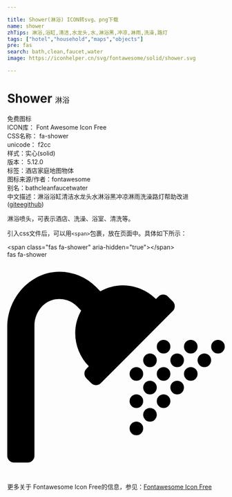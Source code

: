 ```yaml
---

title: Shower(淋浴) ICON转svg、png下载
name: shower
zhTips: 淋浴,浴缸,清洁,水龙头,水,淋浴黑,冲凉,淋雨,洗澡,路灯
tags: ["hotel","household","maps","objects"]
pre: fas
search: bath,clean,faucet,water
image: https://iconhelper.cn/svg/fontawesome/solid/shower.svg

---
```


# Shower  <small style="font-size: 60%;font-weight: 100">淋浴</small>


<div class="detail-page">
<p>
<span><span class="badge-success badge">免费图标</span> </span>
<br/>
<span>
ICON库：
<span class="badge-secondary badge">Font Awesome Icon Free</span> 
</span>
<br/>
<span>
CSS名称：
<span class="badge-secondary badge">fa-shower</span> 
</span>
<br/>
<span>
unicode：
<span class="badge-secondary badge">f2cc</span> 
<copy-btn content='f2cc' btn-title=""></copy-btn>
<copy-btn :content='String.fromCodePoint(parseInt("f2cc", 16))' btn-title="复制U"></copy-btn>
</span><br/><span>样式：<span class="badge-light badge">实心(solid)</span></span>
<br/>
<span>
版本：
<span class="badge-secondary badge">5.12.0</span> 
</span><br/><span>标签：<span class="badge-light badge"><router-link to="/tags/hotel.html">酒店</router-link></span><span class="badge-light badge"><router-link to="/tags/household.html">家庭</router-link></span><span class="badge-light badge"><router-link to="/tags/maps.html">地图</router-link></span><span class="badge-light badge"><router-link to="/tags/objects.html">物体</router-link></span></span>
<br/>
<span>图标来源/作者：<span class="badge-light badge">fontawesome</span></span> 
<br/>
<span>别名：<span class="badge-light badge">bath</span><span class="badge-light badge">clean</span><span class="badge-light badge">faucet</span><span class="badge-light badge">water</span></span><br/><span class="zh-detail">中文描述：<span class="badge-primary badge">淋浴</span><span class="badge-primary badge">浴缸</span><span class="badge-primary badge">清洁</span><span class="badge-primary badge">水龙头</span><span class="badge-primary badge">水</span><span class="badge-primary badge">淋浴黑</span><span class="badge-primary badge">冲凉</span><span class="badge-primary badge">淋雨</span><span class="badge-primary badge">洗澡</span><span class="badge-primary badge">路灯</span><span class="help-link"><span>帮助改进</span>(<a href="https://gitee.com/liuwave/icon-helper/edit/master/json/fontawesome/solid/shower.json" target="_blank" rel="noopener noreferrer">gitee</a><a href="https://github.com/liuwave/icon-helper/edit/master/json/fontawesome/solid/shower.json" target="_blank" rel="noopener noreferrer">github</a></span>)</span><br/>
</p>
</div><div class="description description alert alert-light">淋浴喷头，可表示酒店、洗澡、浴室、清洗等。</div>
<div class="alert alert-dark">
  <i class="fas fa-shower fa-xs"></i>
  <i class="fas fa-shower fa-sm"></i>
  <i class="fas fa-shower fa-lg"></i>
  <i class="fas fa-shower fa-2x"></i>
  <i class="fas fa-shower fa-3x"></i>
  <i class="fas fa-shower fa-5x"></i>
  <i class="fas fa-shower fa-7x"></i>
</div>
<div>
  <p>引入css文件后，可以用<code>&lt;span&gt;</code>包裹，放在页面中。具体如下所示：    
  </p>
  <div class="alert alert-primary" style="font-size: 14px">
    &lt;span class="fas fa-shower" aria-hidden="true"&gt;&lt;/span&gt;
    <copy-btn content='<span class="fas fa-shower" aria-hidden="true"></span>'></copy-btn>
  </div>
  <div class="alert alert-secondary">
    <i class="fas fa-shower"
    style="font-size: 24px"
    aria-hidden="true"></i> fas fa-shower
    <copy-btn content="fas fa-shower" btn-title="复制图标名称"></copy-btn>
  </div>
</div>
<div id="svg" class="svg-wrap">
<svg xmlns="http://www.w3.org/2000/svg" viewBox="0 0 512 512"><path d="M304,320a16,16,0,1,0,16,16A16,16,0,0,0,304,320Zm32-96a16,16,0,1,0,16,16A16,16,0,0,0,336,224Zm32,64a16,16,0,1,0-16-16A16,16,0,0,0,368,288Zm-32,32a16,16,0,1,0-16-16A16,16,0,0,0,336,320Zm-32-64a16,16,0,1,0,16,16A16,16,0,0,0,304,256Zm128-32a16,16,0,1,0-16-16A16,16,0,0,0,432,224Zm-48,16a16,16,0,1,0,16-16A16,16,0,0,0,384,240Zm-16-48a16,16,0,1,0,16,16A16,16,0,0,0,368,192Zm96,32a16,16,0,1,0,16,16A16,16,0,0,0,464,224Zm32-32a16,16,0,1,0,16,16A16,16,0,0,0,496,192Zm-64,64a16,16,0,1,0,16,16A16,16,0,0,0,432,256Zm-32,32a16,16,0,1,0,16,16A16,16,0,0,0,400,288Zm-64,64a16,16,0,1,0,16,16A16,16,0,0,0,336,352Zm-32,32a16,16,0,1,0,16,16A16,16,0,0,0,304,384Zm64-64a16,16,0,1,0,16,16A16,16,0,0,0,368,320Zm21.65-218.35-11.3-11.31a16,16,0,0,0-22.63,0L350.05,96A111.19,111.19,0,0,0,272,64c-19.24,0-37.08,5.3-52.9,13.85l-10-10A121.72,121.72,0,0,0,123.44,32C55.49,31.5,0,92.91,0,160.85V464a16,16,0,0,0,16,16H48a16,16,0,0,0,16-16V158.4c0-30.15,21-58.2,51-61.93a58.38,58.38,0,0,1,48.93,16.67l10,10C165.3,138.92,160,156.76,160,176a111.23,111.23,0,0,0,32,78.05l-5.66,5.67a16,16,0,0,0,0,22.62l11.3,11.31a16,16,0,0,0,22.63,0L389.65,124.28A16,16,0,0,0,389.65,101.65Z"/></svg>
</div>
<detail full-name='fa-shower'></detail>

<Vssue title="关于“Shower”的评论" />
    
<div><p>更多关于  Fontawesome Icon Free的信息，参见：<a target="_blank" href="https://iconhelper.cn/fontawesome.html">Fontawesome Icon Free</a>
</p></div>
